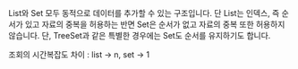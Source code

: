List와 Set 모두 동적으로 데이터를 추가할 수 있는 구조입니다. 단 List는 인덱스, 즉 순서가 있고 자료의 중복을 허용하는 반면 Set은 순서가 없고 자료의 중복 또한 허용하지 않습니다. 단, TreeSet과 같은 특별한 경우에는 Set도 순서를 유지하기도 합니다.

조회의 시간복잡도 차이 : list → n, set → 1

